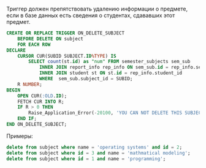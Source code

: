 Триггер должен препятствовать удалению информации о предмете, если
в базе данных есть сведения о студентах, сдававших этот предмет.
~~~sql
CREATE OR REPLACE TRIGGER ON_DELETE_SUBJECT
    BEFORE DELETE ON subject
    FOR EACH ROW
DECLARE
    CURSOR CUR(SUBID SUBJECT.ID%TYPE) IS
        SELECT count(st.id) as "num" FROM semester_subjects sem_sub
            INNER JOIN report_info rep_info ON sem_sub.id = rep_info.semester_subjects_id
            INNER JOIN student st ON st.id = rep_info.student_id
            WHERE  sem_sub.subject_id = SUBID;
    R NUMBER;
BEGIN
    OPEN CUR(:OLD.ID);
    FETCH CUR INTO R;
    IF R > 0 THEN
        Raise_Application_Error(-20100, 'YOU CAN NOT DELETE THIS SUBJECT BECAUSE YOU HAVE STUDENTS PASSED IT');
    END IF;
END ON_DELETE_SUBJECT;
~~~
Примеры:
~~~sql
delete from subject where name = 'operating systems' and id = 2;
delete from subject where id = 3 and name = 'mathmatical modeling';
delete from subject where id = 1 and name = 'programming';
~~~